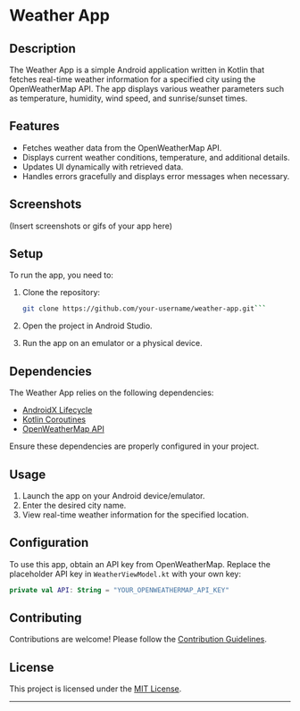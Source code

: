 # Weather App

## Description

The Weather App is a simple Android application written in Kotlin that fetches real-time weather information for a specified city using the OpenWeatherMap API. The app displays various weather parameters such as temperature, humidity, wind speed, and sunrise/sunset times.

## Features

- Fetches weather data from the OpenWeatherMap API.
- Displays current weather conditions, temperature, and additional details.
- Updates UI dynamically with retrieved data.
- Handles errors gracefully and displays error messages when necessary.

## Screenshots

(Insert screenshots or gifs of your app here)

## Setup

To run the app, you need to:

1. Clone the repository:

   ```bash
   git clone https://github.com/your-username/weather-app.git```


2. Open the project in Android Studio.

3. Run the app on an emulator or a physical device.

## Dependencies

The Weather App relies on the following dependencies:

- [AndroidX Lifecycle](https://developer.android.com/jetpack/androidx/releases/lifecycle)
- [Kotlin Coroutines](https://kotlinlang.org/docs/coroutines-overview.html)
- [OpenWeatherMap API](https://openweathermap.org/api)

Ensure these dependencies are properly configured in your project.

## Usage

1. Launch the app on your Android device/emulator.
2. Enter the desired city name.
3. View real-time weather information for the specified location.

## Configuration

To use this app, obtain an API key from OpenWeatherMap. Replace the placeholder API key in `WeatherViewModel.kt` with your own key:

```kotlin
private val API: String = "YOUR_OPENWEATHERMAP_API_KEY"
```

## Contributing

Contributions are welcome! Please follow the [Contribution Guidelines](CONTRIBUTING.md).

## License

This project is licensed under the [MIT License](LICENSE).

---

